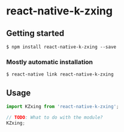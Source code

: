 # react-native-k-zxing

## Getting started

`$ npm install react-native-k-zxing --save`

### Mostly automatic installation

`$ react-native link react-native-k-zxing`

## Usage
```javascript
import KZxing from 'react-native-k-zxing';

// TODO: What to do with the module?
KZxing;
```
